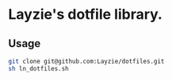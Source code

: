 # Layzie's dotfile library.

## Usage

```sh
git clone git@github.com:Layzie/dotfiles.git
sh ln_dotfiles.sh
```
